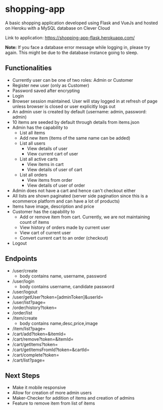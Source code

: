 # shopping-app
A basic shopping application developed using Flask and VueJs and hosted on Heroku with a MySQL database on Clever Cloud

Link to application: https://shopping-app-flask.herokuapp.com/

**Note:** If you face a database error message while logging in, please try again. This might be due to the database instance going to sleep.

## Functionalities
* Currently user can be one of two roles: Admin or Customer
* Register new user (only as Customer)
* Password saved after encrypting
* Login
* Browser session maintained. User will stay logged in at refresh of page unless browser is closed or user explicitly logs out
* An admin user is created by default (username: admin, password: admin)
* 10 items are seeded by default through details from items.json
* Admin has the capability to
  * List all items
  * Add new item (items of the same name can be added)
  * List all users
    * View details of user
    * View current cart of user
  * List all active carts
    * View items in cart
    * View details of user of cart
  * List all orders
    * View items from order
    * View details of user of order
* Admin does not have a cart and hence can't checkout either
* All lists are shown paginated (server side pagination since this is a ecommerce platform and can have a lot of products)
* Items have image, description and price
* Customer has the capability to
  * Add or remove item from cart. Currently, we are not maintaining count of items
  * View history of orders made by current user
  * View cart of current user
  * Convert current cart to an order (checkout)
* Logout 

## Endpoints
* /user/create
  * body contains name, username, password 
* /user/login
  * body contains username, candidate password 
* /user/logout
* /user/getUser?token=[adminToken]&userId=<userId>
* /user/list?page=
* /order/history?token=<userToken>
* /order/list
* /item/create
  * body contains name,desc,price,image
* /item/list?page=
* /cart/add?token=<userToken>&itemId=<itemId>
* /cart/remove?token=<userToken>&itemId=<itemId>
* /cart/getItems?token=<userToken>
* /cart/getItemsFromId?token=<adminToken>&cartId=<cartId>
* /cart/complete?token=<userToken>
* /cart/list?page=

## Next Steps
* Make it mobile responsive
* Allow for creation of more admin users
* Maker-Checker for addition of items and creation of admins
* Feature to remove item from list of items
